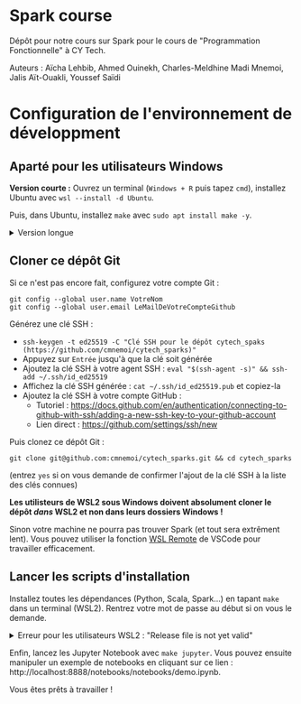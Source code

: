 # Spark course

Dépôt pour notre cours sur Spark pour le cours de "Programmation Fonctionnelle" à CY Tech.

Auteurs : Aïcha Lehbib, Ahmed Ouinekh, Charles-Meldhine Madi Mnemoi, Jalis Aït-Ouakli, Youssef Saïdi

# Configuration de l'environnement de développment

## Aparté pour les utilisateurs Windows

**Version courte :** Ouvrez un terminal (`Windows + R` puis tapez `cmd`), installez Ubuntu avec `wsl --install -d Ubuntu`. 

Puis, dans Ubuntu, installez `make` avec `sudo apt install make -y`.

<details>
  <summary>Version longue</summary>
Si vous utilisez Windows, commencez par installer Ubuntu à travers WSL2.

Cela vous permettra d'utiliser les commandes et outils Linux (ce qui va grandement faciliter l'installation) tout en continuant à utiliser Windows (et avec quasiment aucune perte de performance comparée à l'utilisation d'une machine virtuelle).

WSL2 devrait déjà être installé sur les PC CY Tech. Pour vous en assurer, lancez un terminal et tapez `wsl --list`. 

Si la commande renvoie une erreur, suivez les instructions sur https://docs.microsoft.com/fr-fr/windows/wsl/install pour installer WSL2.

Sinon, installez Ubuntu avec `wsl --install -d Ubuntu` puis définissez votre nom d'utilisateur et votre mot de passe.

Enfin, installez `make` dans Ubuntu : `sudo apt install make -y`
</details>

## Cloner ce dépôt Git

Si ce n'est pas encore fait, configurez votre compte Git :

```
git config --global user.name VotreNom
git config --global user.email LeMailDeVotreCompteGithub
```

Générez une clé SSH : 
  - `ssh-keygen -t ed25519 -C "Clé SSH pour le dépôt cytech_spaks (https://github.com/cmnemoi/cytech_sparks)"`
  - Appuyez sur `Entrée` jusqu'à que la clé soit générée
- Ajoutez la clé SSH à votre agent SSH : `eval "$(ssh-agent -s)" && ssh-add ~/.ssh/id_ed25519`
- Affichez la clé SSH générée : `cat ~/.ssh/id_ed25519.pub` et copiez-la 
- Ajoutez la clé SSH à votre compte GitHub :
  - Tutoriel : https://docs.github.com/en/authentication/connecting-to-github-with-ssh/adding-a-new-ssh-key-to-your-github-account
  - Lien direct : https://github.com/settings/ssh/new

Puis clonez ce dépôt Git : 

`git clone git@github.com:cmnemoi/cytech_sparks.git && cd cytech_sparks` 

(entrez `yes` si on vous demande de confirmer l'ajout de la clé SSH à la liste des clés connues)

**Les utilisteurs de WSL2 sous Windows doivent absolument cloner le dépôt *dans* WSL2 et non dans leurs dossiers Windows !**

Sinon votre machine ne pourra pas trouver Spark (et tout sera extrêment lent). Vous pouvez utiliser la fonction [WSL Remote](https://marketplace.visualstudio.com/items?itemName=ms-vscode-remote.remote-wsl) de VSCode pour travailler efficacement.

## Lancer les scripts d'installation

Installez toutes les dépendances (Python, Scala, Spark...) en tapant `make` dans un terminal (WSL2). Rentrez votre mot de passe au début si on vous le demande. 

<details>
 <summary>Erreur pour les utilisateurs WSL2 : "Release file is not yet valid"</summary>

Vous devez synchroniser l'horloge de Windows avec celle de WSL2 en tapant `sudo hwclock -s`.

Vous devez ensuite relancer WSL2. Ouvrez un terminal Windows avec `Windows + R` puis `cmd` puis `wsl --shutdown && wsl`
</details>

Enfin, lancez les Jupyter Notebook avec `make jupyter`. Vous pouvez ensuite manipuler un exemple de notebooks en cliquant sur ce lien : http://localhost:8888/notebooks/notebooks/demo.ipynb.

Vous êtes prêts à travailler !
